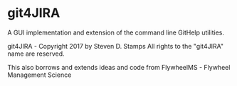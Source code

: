 # git4JIRA
A GUI implementation and extension of the command line GitHelp utilities.

git4JIRA - Copyright 2017 by Steven D. Stamps
All rights to the "git4JIRA" name are reserved.

This also borrows and extends ideas and code from FlywheelMS - Flywheel Management Science
